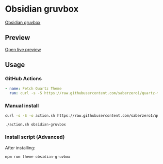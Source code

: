 # Obsidian gruvbox

[Obsidian gruvbox](https://insanum.com)

## Preview

[Open live preview](https://quartz-themes.github.io/obsidian-gruvbox/)

## Usage

### GitHub Actions

```yaml
- name: Fetch Quartz Theme
  run: curl -s -S https://raw.githubusercontent.com/saberzero1/quartz-themes/master/action.sh | bash -s -- obsidian-gruvbox
```

### Manual install

```bash
curl -s -S -o action.sh https://raw.githubusercontent.com/saberzero1/quartz-themes/master/action.sh

./action.sh obsidian-gruvbox
```

### Install script (Advanced)

After installing:

```bash
npm run theme obsidian-gruvbox
```
